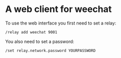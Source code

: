 A web client for weechat
==============================

To use the web interface you first need to set a relay:

`/relay add weechat 9001`

You also need to set a password:

`/set relay.network.password YOURPASSWORD`
